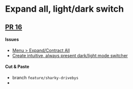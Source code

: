 # Expand all, light/dark switch

## [PR 16](https://github.com/listingslab-software/docsify/pull/16) 

#### Issues

- [Menu > Expand/Contract All](https://github.com/listingslab-software/docsify/issues/11)
- [Create intuitive, always present dark/light mode switcher](https://github.com/listingslab-software/docsify/issues/8)

#### Cut & Paste

- branch `feature/sharky-drivebys`
- 
